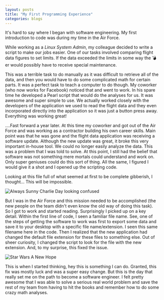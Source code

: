 ```yaml
---
layout: posts
title: "My First Programming Experience"
categories: blogs
---
```

It's hard to say where I began with software engineering. My first introduction to code was during my time in the Air Force.

While working as a *Linux System Admin*, my colleague decided to write a script to make our jobs easier. One of our tasks involved comparing flight data figures to set limits. If the data exceeded the limits in some way the 💣er would possibly have to receive special maintenance.

This was a terrible task to do manually as it was difficult to retrieve all of the data, and then you would have to do some complicated math for certain parts. It was a perfect task to teach a computer to do though. My coworker (who now works for Facebook) noticed that and went to work. In his spare time he developed a Pearl script that would do the analyses for us. It was awesome and super simple to use. We actually worked closely with the developers of the application we used to read the flight data and they even incorporated directly into the application so it was just a button press away. Everything was working great!

....Fast forward a year later. At this time my coworker and got out of the Air Force and was working as a contractor building his own career skills. Main point was that he was gone and the flight data application was receiving a software update. Although the new update was great, it broke this very important in-house tool. We could no longer easily analyze the data. This was a problem that I was told to solve. At this point, I still had the belief that software was not something mere mortals could understand and work on. Only super geniuses could do this sort of thing. All the same, I figured I would give it a shot and I opened up the scripting code.

Looking at this file full of what seemed at first to be complete gibberish, I thought... This will be impossible.

![Always Sunny Charlie Day looking confused](https://media.giphy.com/media/kyhw6BlG5ip2YEHliO/giphy.gif)

But I was in the Air Force and this mission needed to be accomplished (the new people on the team didn't even know the old way of doing this task). So I got to work and started reading. Surprisingly I picked up on a key detail. Within the first line of code, I seen a familiar file name. See, one of the steps of getting the software to work was first to export some data and save it to your desktop with a specific file name/extension. I seen this same filename here in the code. Then I realized that the new application had changed the default file extension for these files to something else. Out of sheer curiosity, I changed the script to look for the file with the new extension. And, to my surprise, this fixed the issue.

![Star Wars A New Hope](https://media.giphy.com/media/3o84sqj1jnLWlbZhn2/giphy.gif)

This is when I started thinking, hey this is something I can do. Granted, this fix was mostly luck and was a super easy change. But this is the day that really set me on the path to become a software engineer. I felt pretty awesome that I was able to solve a serious real world problem and save the rest of my team from having to hit the books and remember how to do some crazy math analyses.
